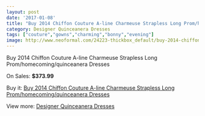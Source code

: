 ```yaml
---
layout: post
date: '2017-01-08'
title: "Buy 2014 Chiffon Couture A-line Charmeuse Strapless Long Prom/homecoming/quinceanera Dresses"
category: Designer Quinceanera Dresses
tags: ["couture","gowns","charming","bonny","evening"]
image: http://www.neoformal.com/24223-thickbox_default/buy-2014-chiffon-couture-a-line-charmeuse-strapless-long-prom-homecoming-quinceanera-dresses.jpg
---
```

Buy 2014 Chiffon Couture A-line Charmeuse Strapless Long Prom/homecoming/quinceanera Dresses

On Sales: **$373.99**
<a href="https://www.neoformal.com/en/designer-quinceanera-dresses/8229-buy-2014-chiffon-couture-a-line-charmeuse-strapless-long-prom-homecoming-quinceanera-dresses.html"><amp-img layout="responsive" width="600" height="600" src="//www.neoformal.com/24223-thickbox_default/buy-2014-chiffon-couture-a-line-charmeuse-strapless-long-prom-homecoming-quinceanera-dresses.jpg" alt="Buy 2014 Chiffon Couture A-line Charmeuse Strapless Long Prom/homecoming/quinceanera Dresses 0" /></a>

Buy it: [Buy 2014 Chiffon Couture A-line Charmeuse Strapless Long Prom/homecoming/quinceanera Dresses](https://www.neoformal.com/en/designer-quinceanera-dresses/8229-buy-2014-chiffon-couture-a-line-charmeuse-strapless-long-prom-homecoming-quinceanera-dresses.html "Buy 2014 Chiffon Couture A-line Charmeuse Strapless Long Prom/homecoming/quinceanera Dresses")

View more: [Designer Quinceanera Dresses](https://www.neoformal.com/en/147-designer-quinceanera-dresses "Designer Quinceanera Dresses")